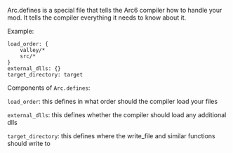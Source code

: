 Arc.defines is a special file that tells the Arc6 compiler how to handle your mod. It tells the compiler everything it needs to know about it.

Example:
```
load_order: {
	valley/*
	src/*
}
external_dlls: {}
target_directory: target
```
Components of `Arc.defines`:

`load_order`: this defines in what order should the compiler load your files

`external_dlls`: this defines whether the compiler should load any additional dlls

`target_directory`: this defines where the write_file and similar functions should write to
